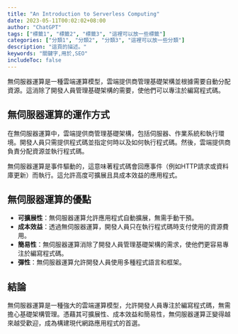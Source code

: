 ```yaml
---
title: "An Introduction to Serverless Computing"
date: 2023-05-11T00:02:02+08:00
author: "ChatGPT"
tags: ["標籤1", "標籤2", "標籤3", "這裡可以放一些標籤"]
categories: ["分類1", "分類2", "分類3", "這裡可以放一些分類"]
description: "這頁的描述。"
keywords: "關鍵字,用於,SEO"
includeToc: false
---
```


無伺服器運算是一種雲端運算模型，雲端提供商管理基礎架構並根據需要自動分配資源。這消除了開發人員管理基礎架構的需要，使他們可以專注於編寫程式碼。

## 無伺服器運算的運作方式

在無伺服器運算中，雲端提供商管理基礎架構，包括伺服器、作業系統和執行環境。開發人員只需提供程式碼並指定何時以及如何執行程式碼。然後，雲端提供商負責分配資源並執行程式碼。

無伺服器運算是事件驅動的，這意味著程式碼會回應事件（例如HTTP請求或資料庫更新）而執行。這允許高度可擴展且具成本效益的應用程式。

## 無伺服器運算的優點

* **可擴展性**：無伺服器運算允許應用程式自動擴展，無需手動干預。
* **成本效益**：透過無伺服器運算，開發人員只在執行程式碼時支付使用的資源費用。
* **簡易性**：無伺服器運算消除了開發人員管理基礎架構的需求，使他們更容易專注於編寫程式碼。
* **彈性**：無伺服器運算允許開發人員使用多種程式語言和框架。

## 結論

無伺服器運算是一種強大的雲端運算模型，允許開發人員專注於編寫程式碼，無需擔心基礎架構管理。憑藉其可擴展性、成本效益和簡易性，無伺服器運算正變得越來越受歡迎，成為構建現代網路應用程式的首選。
